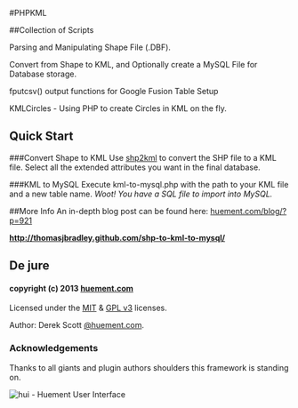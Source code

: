 #PHPKML

##Collection of Scripts

Parsing and Manipulating Shape File (.DBF).

Convert from Shape to KML, and Optionally create a MySQL File for Database storage.

fputcsv() output functions for Google Fusion Table Setup

KMLCircles - Using PHP to create Circles in KML on the fly.

## Quick Start

###Convert Shape to KML
Use [shp2kml](http://www.zonums.com/shp2kml.html) to convert the SHP file to a KML file. 
Select all the extended attributes you want in the final database.

###KML to MySQL
Execute kml-to-mysql.php with the path to your KML file and a new table name.
*Woot! You have a SQL file to import into MySQL.*

##More Info
An in-depth blog post can be found here: [huement.com/blog/?p=921](http://www.huement.com/blog/?p=921)

**<http://thomasjbradley.github.com/shp-to-kml-to-mysql/>**

## De jure
#### copyright (c) 2013 [huement.com](http://huement.com)    
Licensed under the [MIT](http://www.opensource.org/licenses/mit-license.php) & [GPL v3](http://opensource.org/licenses/gpl-3.0.html) licenses.    
    
Author: Derek Scott [@huement.com](https://twitter.com/huement).    

### Acknowledgements
Thanks to all giants and plugin authors shoulders this framework is standing on.

![hui - Huement User Interface](https://huement.s3.amazonaws.com/imgs/white_pumpkin.jpg)  